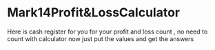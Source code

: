 # Mark14Profit&LossCalculator
Here is cash register for you for your profit and loss count , no need to count with calculator now just put the values and get the answers
